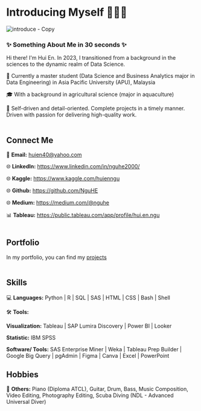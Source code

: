 # Introducing Myself 🙋🏻‍♀️
![introduce - Copy](https://github.com/NguHE/profile/assets/125574265/3ea3705c-e0a4-4c7a-b3d9-eab51c6dcdd5)

### ✨ Something About Me in 30 seconds ✨

Hi there! I'm Hui En. In 2023, I transitioned from a background in the sciences to the dynamic realm of Data Science.

🏫 Currently a master student (Data Science and Business Analytics major in Data Engineering) in Asia Pacific University (APU), Malaysia

🎓 With a background in agricultural science (major in aquaculture)

👩 Self-driven and detail-oriented. Complete projects in a timely manner. Driven with passion for delivering high-quality work.
<br></br>
## Connect Me
📩 **Email:** huien40@yahoo.com

🌐 **LinkedIn:** https://www.linkedin.com/in/nguhe2000/

🌐 **Kaggle:** https://www.kaggle.com/huienngu

🌐 **Github:** https://github.com/NguHE

🌐 **Medium:** https://medium.com/@nguhe

📊 **Tableau:** https://public.tableau.com/app/profile/hui.en.ngu
<br></br>
## Portfolio
In my portfolio, you can find my [projects](https://nguhe.notion.site/nguhe/Ngu-Hui-En-4217096a7af1496eb0c891cd0332f914)
<br></br>
## Skills
💻 **Languages:** Python | R | SQL | SAS | HTML | CSS | Bash | Shell

🛠️ **Tools:** 

**Visualization:** Tableau | SAP Lumira Discovery | Power BI | Looker

**Statistic:** IBM SPSS

**Software/ Tools:** SAS Enterprise Miner | Weka | Tableau Prep Builder | Google Big Query | pgAdmin | Figma | Canva | Excel | PowerPoint

## Hobbies
🔧 **Others:** Piano (Diploma ATCL), Guitar, Drum, Bass, Music Composition, Video Editing, Photography Editing, Scuba Diving (NDL - Advanced Universal Diver)
